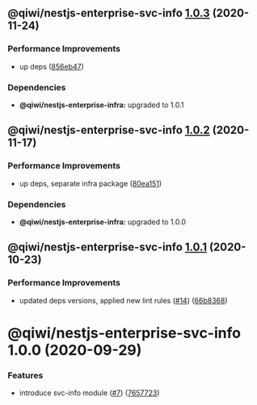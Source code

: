 ## @qiwi/nestjs-enterprise-svc-info [1.0.3](https://github.com/qiwi/nestjs-enterprise/compare/@qiwi/nestjs-enterprise-svc-info@1.0.2...@qiwi/nestjs-enterprise-svc-info@1.0.3) (2020-11-24)


### Performance Improvements

* up deps ([856eb47](https://github.com/qiwi/nestjs-enterprise/commit/856eb47915d387d594d1605462f53fa22149990b))





### Dependencies

* **@qiwi/nestjs-enterprise-infra:** upgraded to 1.0.1

## @qiwi/nestjs-enterprise-svc-info [1.0.2](https://github.com/qiwi/nestjs-enterprise/compare/@qiwi/nestjs-enterprise-svc-info@1.0.1...@qiwi/nestjs-enterprise-svc-info@1.0.2) (2020-11-17)


### Performance Improvements

* up deps, separate infra package ([80ea151](https://github.com/qiwi/nestjs-enterprise/commit/80ea151c96d65e761b2506a0c046a550e616196b))





### Dependencies

* **@qiwi/nestjs-enterprise-infra:** upgraded to 1.0.0

## @qiwi/nestjs-enterprise-svc-info [1.0.1](https://github.com/qiwi/nestjs-enterprise/compare/@qiwi/nestjs-enterprise-svc-info@1.0.0...@qiwi/nestjs-enterprise-svc-info@1.0.1) (2020-10-23)


### Performance Improvements

* updated deps versions, applied new lint rules ([#14](https://github.com/qiwi/nestjs-enterprise/issues/14)) ([66b8368](https://github.com/qiwi/nestjs-enterprise/commit/66b83683a8da0949ff5507037e8d8955b852c151))

# @qiwi/nestjs-enterprise-svc-info 1.0.0 (2020-09-29)


### Features

* introduce svc-info module ([#7](https://github.com/qiwi/nestjs-enterprise/issues/7)) ([7657723](https://github.com/qiwi/nestjs-enterprise/commit/76577239be5a569258e157b6f52bcff76a8f35d7))
